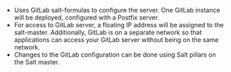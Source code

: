 - Uses GitLab salt-formulas to configure the server. One GitLab instance will be deployed, configured with a Postfix server.
- For access to GitLab server, a floating IP address will be assigned to the salt-master. Additionally, GitLab is on a separate network so that applications can access your GitLab server without being on the same network.
- Changes to the GitLab configuration can be done using Salt pillars on the Salt master.
